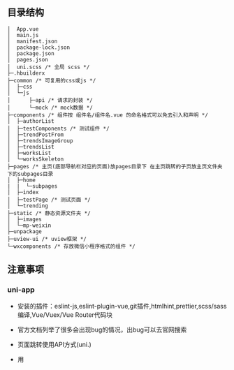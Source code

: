 ## 目录结构

```
│  App.vue
│  main.js
│  manifest.json
│  package-lock.json
│  package.json
│  pages.json
│  uni.scss /* 全局 scss */
├─.hbuilderx
├─common /* 可复用的css或js */
│  ├─css
│  └─js
│      ├─api /* 请求的封装 */
│      └─mock /* mock数据 */
├─components /* 组件按 组件名/组件名.vue 的命名格式可以免去引入和声明 */
│  ├─authorList
│  ├─testComponents /* 测试组件 */
│  ├─trendPostFrom
│  ├─trendsImageGroup
│  ├─trendsList
│  ├─worksList
│  └─worksSkeleton
├─pages /* 主页(底部导航栏对应的页面)放pages目录下 在主页跳转的子页放主页文件夹下的subpages目录
│  ├─home
|  |  └─subpages 
│  ├─index
│  ├─testPage /* 测试页面 */
│  └─trending
├─static /* 静态资源文件夹 */
│  ├─images
│  └─mp-weixin
├─unpackage
├─uview-ui /* uview框架 */
└─wxcomponents /* 存放微信小程序格式的组件 */

```



## 注意事项

### uni-app

- 安装的插件：eslint-js,eslint-plugin-vue,git插件,htmlhint,prettier,scss/sass编译,Vue/Vuex/Vue Router代码块

- 官方文档列举了很多会出现bug的情况，出bug可以去官网搜索

- 页面跳转使用API方式(uni.)
- 用<template>替代<block>
- [长列表优化示例](https://ext.dcloud.net.cn/plugin?id=2863#detail)
- 如需要左右滑动的长列表，请在HBuilderX新建uni-app项目选新闻模板，那是一个标杆实现。自己用swiper和scroll-view做很容易引发性能问题
- 尽量减少组件数量
- 减少 scroll-view 组件的 scroll 事件监听，当监听 scroll-view 的滚动事件时，视图层会频繁的向逻辑层发送数据
- 监听 scroll-view 组件的滚动事件时，不要实时的改变 scroll-top/scroll-left 属性，因为监听滚动时，视图层向逻辑层通讯，改变 scroll-top/scroll-left 时，逻辑层又向视图层通讯，这样就可能造成通讯卡顿
- 注意 onPageScroll 的使用，onPageScroll 进行监听时，视图层会频繁的向逻辑层发送数据
- 原生组件无法在 scroll-view、swiper、picker-view、movable-view 中使用。

### vue

- 在 `uni-app` 中，定义在 data 里面的数据每次变化时都会通知视图层重新渲染页面。所以如果不是视图所需要的变量，可以不定义在 data 中，可在外部定义变量或直接挂载在vue实例上，以避免造成资源浪费
- 因为需求随时都在变动，尽可能多把代码封装成一个组件，同时写好组件的注释

### css

- 常用的复用的代码写在uni.scss
- css命名用-作分隔符

### js

- 变量命名用驼峰法

- 不要省略代表区块的{}

  比如：

  ```javascript
  if(a)
  return 1
  ```

- 不要省略代码后的分号(;)

- 全局变量的名称用全大写

- 把所有变量的声明都放在头部

- 使用严格相等(===)避免类型转换

- 自增（++）和自减（--）运算符尽量使用+=和-=代替

- 尽量避免在嵌套多层的地方使用this


- 在一些复杂功能的函数的上方使用以下注释

  ```javascript
  /**
  *函数功能
  *@param {参数类型} 描述信息
  *@return {返回类型} 描述信息
  **/
  ```

### 打包

#### this.getOptions is not a function

卸载node-sass 安装node-sass@5.0.0和sass-loader@10.1.1

#### h5

manifest.json

```json
  "h5": {
      "publicPath": "./"
  }
```

